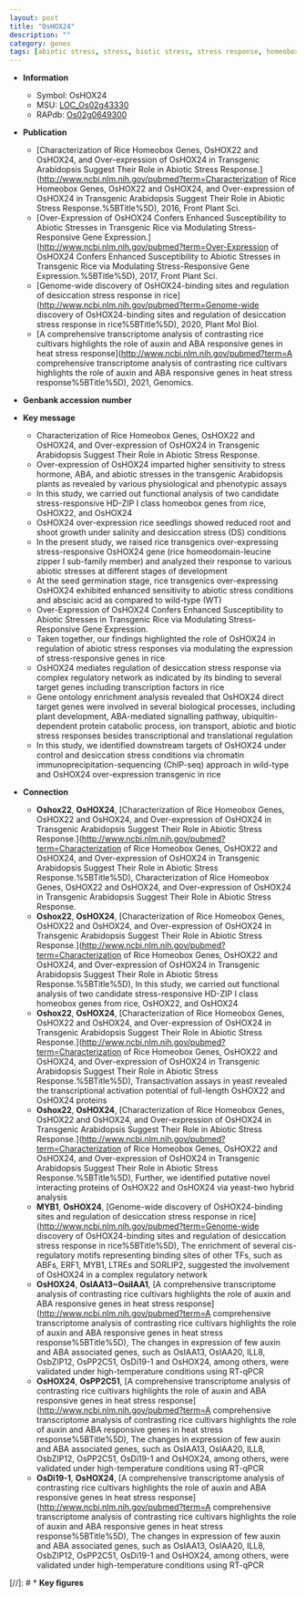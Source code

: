 ```yaml
---
layout: post
title: "OsHOX24"
description: ""
category: genes
tags: [abiotic stress, stress, biotic stress, stress response, homeobox gene, seedlings, root, growth, shoot, development, seed, salinity, seed germination, abscisic acid, transcription factor, plant development]
---
```


* **Information**  
    + Symbol: OsHOX24  
    + MSU: [LOC_Os02g43330](http://rice.uga.edu/cgi-bin/ORF_infopage.cgi?orf=LOC_Os02g43330)  
    + RAPdb: [Os02g0649300](http://rapdb.dna.affrc.go.jp/viewer/gbrowse_details/irgsp1?name=Os02g0649300)  

* **Publication**  
    + [Characterization of Rice Homeobox Genes, OsHOX22 and OsHOX24, and Over-expression of OsHOX24 in Transgenic Arabidopsis Suggest Their Role in Abiotic Stress Response.](http://www.ncbi.nlm.nih.gov/pubmed?term=Characterization of Rice Homeobox Genes, OsHOX22 and OsHOX24, and Over-expression of OsHOX24 in Transgenic Arabidopsis Suggest Their Role in Abiotic Stress Response.%5BTitle%5D), 2016, Front Plant Sci.
    + [Over-Expression of OsHOX24 Confers Enhanced Susceptibility to Abiotic Stresses in Transgenic Rice via Modulating Stress-Responsive Gene Expression.](http://www.ncbi.nlm.nih.gov/pubmed?term=Over-Expression of OsHOX24 Confers Enhanced Susceptibility to Abiotic Stresses in Transgenic Rice via Modulating Stress-Responsive Gene Expression.%5BTitle%5D), 2017, Front Plant Sci.
    + [Genome-wide discovery of OsHOX24-binding sites and regulation of desiccation stress response in rice](http://www.ncbi.nlm.nih.gov/pubmed?term=Genome-wide discovery of OsHOX24-binding sites and regulation of desiccation stress response in rice%5BTitle%5D), 2020, Plant Mol Biol.
    + [A comprehensive transcriptome analysis of contrasting rice cultivars highlights the role of auxin and ABA responsive genes in heat stress response](http://www.ncbi.nlm.nih.gov/pubmed?term=A comprehensive transcriptome analysis of contrasting rice cultivars highlights the role of auxin and ABA responsive genes in heat stress response%5BTitle%5D), 2021, Genomics.

* **Genbank accession number**  

* **Key message**  
    + Characterization of Rice Homeobox Genes, OsHOX22 and OsHOX24, and Over-expression of OsHOX24 in Transgenic Arabidopsis Suggest Their Role in Abiotic Stress Response.
    + Over-expression of OsHOX24 imparted higher sensitivity to stress hormone, ABA, and abiotic stresses in the transgenic Arabidopsis plants as revealed by various physiological and phenotypic assays
    + In this study, we carried out functional analysis of two candidate stress-responsive HD-ZIP I class homeobox genes from rice, OsHOX22, and OsHOX24
    + OsHOX24 over-expression rice seedlings showed reduced root and shoot growth under salinity and desiccation stress (DS) conditions
    + In the present study, we raised rice transgenics over-expressing stress-responsive OsHOX24 gene (rice homeodomain-leucine zipper I sub-family member) and analyzed their response to various abiotic stresses at different stages of development
    + At the seed germination stage, rice transgenics over-expressing OsHOX24 exhibited enhanced sensitivity to abiotic stress conditions and abscisic acid as compared to wild-type (WT)
    + Over-Expression of OsHOX24 Confers Enhanced Susceptibility to Abiotic Stresses in Transgenic Rice via Modulating Stress-Responsive Gene Expression.
    + Taken together, our findings highlighted the role of OsHOX24 in regulation of abiotic stress responses via modulating the expression of stress-responsive genes in rice
    + OsHOX24 mediates regulation of desiccation stress response via complex regulatory network as indicated by its binding to several target genes including transcription factors in rice
    + Gene ontology enrichment analysis revealed that OsHOX24 direct target genes were involved in several biological processes, including plant development, ABA-mediated signalling pathway, ubiquitin-dependent protein catabolic process, ion transport, abiotic and biotic stress responses besides transcriptional and translational regulation
    + In this study, we identified downstream targets of OsHOX24 under control and desiccation stress conditions via chromatin immunoprecipitation-sequencing (ChIP-seq) approach in wild-type and OsHOX24 over-expression transgenic in rice

* **Connection**  
    + __Oshox22__, __OsHOX24__, [Characterization of Rice Homeobox Genes, OsHOX22 and OsHOX24, and Over-expression of OsHOX24 in Transgenic Arabidopsis Suggest Their Role in Abiotic Stress Response.](http://www.ncbi.nlm.nih.gov/pubmed?term=Characterization of Rice Homeobox Genes, OsHOX22 and OsHOX24, and Over-expression of OsHOX24 in Transgenic Arabidopsis Suggest Their Role in Abiotic Stress Response.%5BTitle%5D), Characterization of Rice Homeobox Genes, OsHOX22 and OsHOX24, and Over-expression of OsHOX24 in Transgenic Arabidopsis Suggest Their Role in Abiotic Stress Response.
    + __Oshox22__, __OsHOX24__, [Characterization of Rice Homeobox Genes, OsHOX22 and OsHOX24, and Over-expression of OsHOX24 in Transgenic Arabidopsis Suggest Their Role in Abiotic Stress Response.](http://www.ncbi.nlm.nih.gov/pubmed?term=Characterization of Rice Homeobox Genes, OsHOX22 and OsHOX24, and Over-expression of OsHOX24 in Transgenic Arabidopsis Suggest Their Role in Abiotic Stress Response.%5BTitle%5D), In this study, we carried out functional analysis of two candidate stress-responsive HD-ZIP I class homeobox genes from rice, OsHOX22, and OsHOX24
    + __Oshox22__, __OsHOX24__, [Characterization of Rice Homeobox Genes, OsHOX22 and OsHOX24, and Over-expression of OsHOX24 in Transgenic Arabidopsis Suggest Their Role in Abiotic Stress Response.](http://www.ncbi.nlm.nih.gov/pubmed?term=Characterization of Rice Homeobox Genes, OsHOX22 and OsHOX24, and Over-expression of OsHOX24 in Transgenic Arabidopsis Suggest Their Role in Abiotic Stress Response.%5BTitle%5D), Transactivation assays in yeast revealed the transcriptional activation potential of full-length OsHOX22 and OsHOX24 proteins
    + __Oshox22__, __OsHOX24__, [Characterization of Rice Homeobox Genes, OsHOX22 and OsHOX24, and Over-expression of OsHOX24 in Transgenic Arabidopsis Suggest Their Role in Abiotic Stress Response.](http://www.ncbi.nlm.nih.gov/pubmed?term=Characterization of Rice Homeobox Genes, OsHOX22 and OsHOX24, and Over-expression of OsHOX24 in Transgenic Arabidopsis Suggest Their Role in Abiotic Stress Response.%5BTitle%5D), Further, we identified putative novel interacting proteins of OsHOX22 and OsHOX24 via yeast-two hybrid analysis
    + __MYB1__, __OsHOX24__, [Genome-wide discovery of OsHOX24-binding sites and regulation of desiccation stress response in rice](http://www.ncbi.nlm.nih.gov/pubmed?term=Genome-wide discovery of OsHOX24-binding sites and regulation of desiccation stress response in rice%5BTitle%5D),  The enrichment of several cis-regulatory motifs representing binding sites of other TFs, such as ABFs, ERF1, MYB1, LTREs and SORLIP2, suggested the involvement of OsHOX24 in a complex regulatory network
    + __OsHOX24__, __OsIAA13~OsiIAA1__, [A comprehensive transcriptome analysis of contrasting rice cultivars highlights the role of auxin and ABA responsive genes in heat stress response](http://www.ncbi.nlm.nih.gov/pubmed?term=A comprehensive transcriptome analysis of contrasting rice cultivars highlights the role of auxin and ABA responsive genes in heat stress response%5BTitle%5D),  The changes in expression of few auxin and ABA associated genes, such as OsIAA13, OsIAA20, ILL8, OsbZIP12, OsPP2C51, OsDi19-1 and OsHOX24, among others, were validated under high-temperature conditions using RT-qPCR
    + __OsHOX24__, __OsPP2C51__, [A comprehensive transcriptome analysis of contrasting rice cultivars highlights the role of auxin and ABA responsive genes in heat stress response](http://www.ncbi.nlm.nih.gov/pubmed?term=A comprehensive transcriptome analysis of contrasting rice cultivars highlights the role of auxin and ABA responsive genes in heat stress response%5BTitle%5D),  The changes in expression of few auxin and ABA associated genes, such as OsIAA13, OsIAA20, ILL8, OsbZIP12, OsPP2C51, OsDi19-1 and OsHOX24, among others, were validated under high-temperature conditions using RT-qPCR
    + __OsDi19-1__, __OsHOX24__, [A comprehensive transcriptome analysis of contrasting rice cultivars highlights the role of auxin and ABA responsive genes in heat stress response](http://www.ncbi.nlm.nih.gov/pubmed?term=A comprehensive transcriptome analysis of contrasting rice cultivars highlights the role of auxin and ABA responsive genes in heat stress response%5BTitle%5D),  The changes in expression of few auxin and ABA associated genes, such as OsIAA13, OsIAA20, ILL8, OsbZIP12, OsPP2C51, OsDi19-1 and OsHOX24, among others, were validated under high-temperature conditions using RT-qPCR

[//]: # * **Key figures**  


